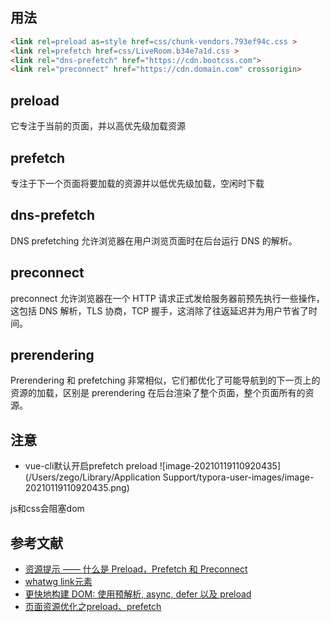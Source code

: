 
## 用法
```html
<link rel=preload as=style href=css/chunk-vendors.793ef94c.css >
<link rel=prefetch href=css/LiveRoom.b34e7a1d.css >
<link rel="dns-prefetch" href="https://cdn.bootcss.com">
<link rel="preconnect" href="https://cdn.domain.com" crossorigin>
```

## preload 
它专注于当前的页面，并以高优先级加载资源

## prefetch
专注于下一个页面将要加载的资源并以低优先级加载，空闲时下载

## dns-prefetch
DNS prefetching 允许浏览器在用户浏览页面时在后台运行 DNS 的解析。

## preconnect
preconnect 允许浏览器在一个 HTTP 请求正式发给服务器前预先执行一些操作，
这包括 DNS 解析，TLS 协商，TCP 握手，这消除了往返延迟并为用户节省了时间。

## prerendering
Prerendering 和 prefetching 非常相似，它们都优化了可能导航到的下一页上的资源的加载，区别是 prerendering 在后台渲染了整个页面，整个页面所有的资源。


## 注意
- vue-cli默认开启prefetch preload
![image-20210119110920435](/Users/zego/Library/Application Support/typora-user-images/image-20210119110920435.png)


js和css会阻塞dom
## 参考文献
- [资源提示 —— 什么是 Preload，Prefetch 和 Preconnect](https://juejin.cn/post/6844903646996480007)
- [whatwg link元素](https://html.spec.whatwg.org/multipage/links.html#linkTypes)
- [更快地构建 DOM: 使用预解析, async, defer 以及 preload](https://juejin.cn/post/6844903497033318414)
- [页面资源优化之preload、prefetch](https://juejin.cn/post/6908344595998998542)



